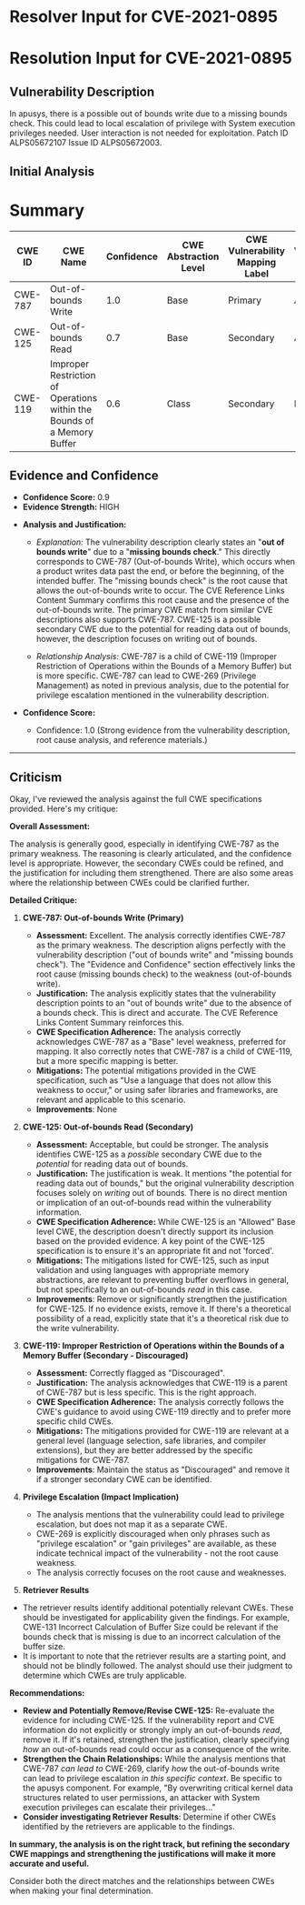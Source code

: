 # Resolver Input for CVE-2021-0895

# Resolution Input for CVE-2021-0895

## Vulnerability Description
In apusys, there is a possible out of bounds write due to a missing bounds check. This could lead to local escalation of privilege with System execution privileges needed. User interaction is not needed for exploitation. Patch ID ALPS05672107 Issue ID ALPS05672003.

## Initial Analysis
# Summary
| CWE ID | CWE Name | Confidence | CWE Abstraction Level | CWE Vulnerability Mapping Label | CWE-Vulnerability Mapping Notes |
|---|---|---|---|---|---|
| CWE-787 | Out-of-bounds Write | 1.0 | Base | Primary | Allowed |
| CWE-125 | Out-of-bounds Read | 0.7 | Base | Secondary | Allowed |
| CWE-119 | Improper Restriction of Operations within the Bounds of a Memory Buffer | 0.6 | Class | Secondary | Discouraged |

## Evidence and Confidence

*   **Confidence Score:** 0.9
*   **Evidence Strength:** HIGH

- **Analysis and Justification:**  
  - *Explanation:* The vulnerability description clearly states an "**out of bounds write**" due to a "**missing bounds check**." This directly corresponds to CWE-787 (Out-of-bounds Write), which occurs when a product writes data past the end, or before the beginning, of the intended buffer. The "missing bounds check" is the root cause that allows the out-of-bounds write to occur. The CVE Reference Links Content Summary confirms this root cause and the presence of the out-of-bounds write. The primary CWE match from similar CVE descriptions also supports CWE-787. CWE-125 is a possible secondary CWE due to the potential for reading data out of bounds, however, the description focuses on writing out of bounds.
  
  - *Relationship Analysis:* CWE-787 is a child of CWE-119 (Improper Restriction of Operations within the Bounds of a Memory Buffer) but is more specific. CWE-787 can lead to CWE-269 (Privilege Management) as noted in previous analysis, due to the potential for privilege escalation mentioned in the vulnerability description.

- **Confidence Score:**  
  - Confidence: 1.0 (Strong evidence from the vulnerability description, root cause analysis, and reference materials.)
---

## Criticism
Okay, I've reviewed the analysis against the full CWE specifications provided. Here's my critique:

**Overall Assessment:**

The analysis is generally good, especially in identifying CWE-787 as the primary weakness. The reasoning is clearly articulated, and the confidence level is appropriate. However, the secondary CWEs could be refined, and the justification for including them strengthened. There are also some areas where the relationship between CWEs could be clarified further.

**Detailed Critique:**

1.  **CWE-787: Out-of-bounds Write (Primary)**
    *   **Assessment:** Excellent. The analysis correctly identifies CWE-787 as the primary weakness. The description aligns perfectly with the vulnerability description ("out of bounds write" and "missing bounds check"). The "Evidence and Confidence" section effectively links the root cause (missing bounds check) to the weakness (out-of-bounds write).
    *   **Justification:** The analysis explicitly states that the vulnerability description points to an "out of bounds write" due to the absence of a bounds check. This is direct and accurate. The CVE Reference Links Content Summary reinforces this.
    *   **CWE Specification Adherence:** The analysis correctly acknowledges CWE-787 as a "Base" level weakness, preferred for mapping. It also correctly notes that CWE-787 is a child of CWE-119, but a more specific mapping is better.
    *   **Mitigations:** The potential mitigations provided in the CWE specification, such as "Use a language that does not allow this weakness to occur," or using safer libraries and frameworks, are relevant and applicable to this scenario.
    *   **Improvements**: None

2.  **CWE-125: Out-of-bounds Read (Secondary)**
    *   **Assessment:** Acceptable, but could be stronger. The analysis identifies CWE-125 as a *possible* secondary CWE due to the *potential* for reading data out of bounds.
    *   **Justification:** The justification is weak. It mentions "the potential for reading data out of bounds," but the original vulnerability description focuses solely on *writing* out of bounds. There is no direct mention or implication of an out-of-bounds read within the vulnerability information.
    *   **CWE Specification Adherence:** While CWE-125 is an "Allowed" Base level CWE, the description doesn't directly support its inclusion based on the provided evidence.  A key point of the CWE-125 specification is to ensure it's an appropriate fit and not 'forced'.
    *   **Mitigations:** The mitigations listed for CWE-125, such as input validation and using languages with appropriate memory abstractions, are relevant to preventing buffer overflows in general, but not specifically to an out-of-bounds *read* in this case.
    *   **Improvements**: Remove or significantly strengthen the justification for CWE-125. If no evidence exists, remove it. If there's a theoretical possibility of a read, explicitly state that it's a theoretical risk due to the write vulnerability.

3.  **CWE-119: Improper Restriction of Operations within the Bounds of a Memory Buffer (Secondary - Discouraged)**
    *   **Assessment:** Correctly flagged as "Discouraged".
    *   **Justification:** The analysis acknowledges that CWE-119 is a parent of CWE-787 but is less specific. This is the right approach.
    *   **CWE Specification Adherence:** The analysis correctly follows the CWE's guidance to avoid using CWE-119 directly and to prefer more specific child CWEs.
    *   **Mitigations:** The mitigations provided for CWE-119 are relevant at a general level (language selection, safe libraries, and compiler extensions), but they are better addressed by the specific mitigations for CWE-787.
    *   **Improvements**: Maintain the status as "Discouraged" and remove it if a stronger secondary CWE can be identified.

4.  **Privilege Escalation (Impact Implication)**
    * The analysis mentions that the vulnerability could lead to privilege escalation, but does not map it as a separate CWE.
    * CWE-269 is explicitly discouraged when only phrases such as "privilege escalation" or "gain privileges" are available, as these indicate technical impact of the vulnerability - not the root cause weakness.
    * The analysis correctly focuses on the root cause and weaknesses.

5.  **Retriever Results**
  * The retriever results identify additional potentially relevant CWEs. These should be investigated for applicability given the findings. For example, CWE-131 Incorrect Calculation of Buffer Size could be relevant if the bounds check that is missing is due to an incorrect calculation of the buffer size.
  * It is important to note that the retriever results are a starting point, and should not be blindly followed. The analyst should use their judgment to determine which CWEs are truly applicable.

**Recommendations:**

*   **Review and Potentially Remove/Revise CWE-125:**  Re-evaluate the evidence for including CWE-125. If the vulnerability report and CVE information do not explicitly or strongly imply an out-of-bounds *read*, remove it. If it's retained, strengthen the justification, clearly specifying *how* an out-of-bounds read could occur as a consequence of the write.
*   **Strengthen the Chain Relationships:** While the analysis mentions that CWE-787 *can lead to* CWE-269, clarify *how* the out-of-bounds write can lead to privilege escalation *in this specific context*. Be specific to the apusys component. For example, "By overwriting critical kernel data structures related to user permissions, an attacker with System execution privileges can escalate their privileges..."
*   **Consider investigating Retriever Results**: Determine if other CWEs identified by the retrievers are applicable to the findings.

**In summary, the analysis is on the right track, but refining the secondary CWE mappings and strengthening the justifications will make it more accurate and useful.**

Consider both the direct matches and the relationships between CWEs
when making your final determination.
        